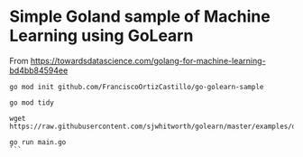# Simple Goland sample of Machine Learning using GoLearn

From https://towardsdatascience.com/golang-for-machine-learning-bd4bb84594ee

````
go mod init github.com/FranciscoOrtizCastillo/go-golearn-sample 

go mod tidy   

wget https://raw.githubusercontent.com/sjwhitworth/golearn/master/examples/datasets/iris_headers.csv

go run main.go
```